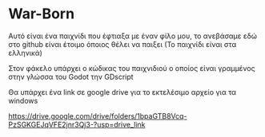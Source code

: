 # War-Born
Αυτό είναι ένα παιχνίδι που έφτιαξα με έναν φίλο μου, το ανεβάσαμε εδώ στο github είναι έτοιμο όποιος θέλει να παιξει (Το παιχνίδι είναι στα ελληνικά)

Στον φάκελο υπάρχει ο κώδικας του παιχνιδιού ο οποίος είναι γραμμένος στην γλώσσα του Godot την GDscript

Θα υπάρχει ένα link σε google drive για το εκτελέσιμο αρχείο για τα windows

https://drive.google.com/drive/folders/1bpaGTB8Vcq-PzSGKGEJqVFE2jnr3Qj3-?usp=drive_link
